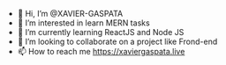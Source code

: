 - 👋 Hi, I’m @XAVIER-GASPATA
- 👀 I’m interested in learn MERN tasks
- 🌱 I’m currently learning ReactJS and Node JS
- 💞️ I’m looking to collaborate on a project like Frond-end
- 📫 How to reach me https://xaviergaspata.live

<!---
xavii07/xavii07 is a ✨ special ✨ repository because its `README.md` (this file) appears on your GitHub profile.
You can click the Preview link to take a look at your changes.
--->
